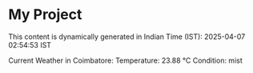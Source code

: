 # My Project

This content is dynamically generated in Indian Time (IST): 2025-04-07 02:54:53 IST


Current Weather in Coimbatore:
Temperature: 23.88 °C
Condition: mist
